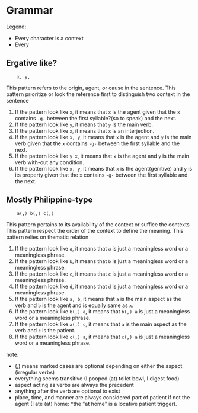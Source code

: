 # Grammar

Legend:
- Every character is a context
- Every 

## Ergative like?

```
    x, y,
```

This pattern refers to the origin, agent, or cause in the sentence.
This pattern prioritize or look the reference first to distinguish two context in the sentence

1. If the pattern look like `x`, it means that `x` is the agent given that the `x` contains `-g-` between the first syllable?(so to speak) and the next.
1. If the pattern look like `y`, it means that `y` is the main verb.
1. If the pattern look like `x`, it means that `x` is an interjection.
1. If the pattern look like `x, y`, it means that `x` is the agent and `y` is the main verb given that the `x` contains `-g-` between the first syllable and the next.
1. If the pattern look like `y x`, it means that `x` is the agent and `y` is the main verb with-out any condition.
1. If the pattern look like `x, y`, it means that `x` is the agent(genitive) and `y` is its property given that the `x` contains `-g-` between the first syllable and the next.

## Mostly Philippine-type
```
    a(,) b(,) c(,)
```

This pattern pertains to its availability of the context or suffice the contexts
This pattern respect the order of the context to define the meaning.
This pattern relies on thematic relation

1. If the pattern look like `a`, it means that `a` is just a meaningless word or a meaningless phrase.
1. If the pattern look like `b`, it means that `b` is just a meaningless word or a meaningless phrase.
1. If the pattern look like `c`, it means that `c` is just a meaningless word or a meaningless phrase.
1. If the pattern look like `d`, it means that `d` is just a meaningless word or a meaningless phrase.
1. If the pattern look like `a, b`, it means that `a` is the main aspect as the verb and `b` is the agent and is equally same as `x`.
1. If the pattern look like `b(,) a`, it means that `b(,) a` is just a meaningless word or a meaningless phrase.
1. If the pattern look like `a(,) c`, it means that `a` is the main aspect as the verb and `c` is the patient.
1. If the pattern look like `c(,) a`, it means that `c(,) a` is just a meaningless word or a meaningless phrase.

note:
- (,) means marked cases are optional depending on either the aspect (irregular verbs)
- everything seems transitive (I pooped (at) toilet bowl, I digest food)
- aspect acting as verbs are always the precedent
- anything after the verb are optional to exist
- place, time, and manner are always considered part of patient if not the agent (I ate (at) home: *the "at home" is a locative patient trigger).

